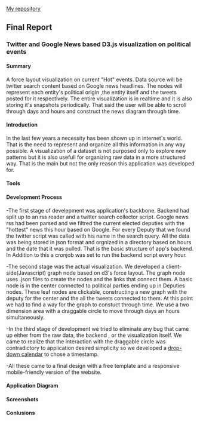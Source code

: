 
[My repository](https://github.com/skid648/Twitter-and-google-news-based-visualization)


<h2>Final Report</h2>

<h3>Twitter and Google News based D3.js visualization on political events</h3>

<h4>Summary</h4>

A force layout visualization on current "Hot" events. Data source will be twitter search content based on Google news headlines.
The nodes will represent each entity's political origin ,the entity itself and the tweets posted for it respectively. The entire 
visualization is in realtime and it is also storing it's snapshots periodically. That said the user will be able to scroll through days and hours and construct the news diagram through time.


<h4>Introduction</h4>

In the last few years a necessity has been shown up in internet's world. That is the need to represent and organize all this information in any way possible. A visualization of a dataset is not purposed only to explore new patterns but it is also usefull for organizing raw data in a more structured way. That is the main but not the only reason this application was developed for.

<h4>Tools</h4>

<h4>Development Process </h4>

-The first stage of develepment was application's backbone. Backend had split up to an rss reader and a twitter search collector script. Google news rss had been parsed and we filtred the current elected deputies with the "hottest" news this hour based on Google. For every Deputy that we found the twitter script was called with his name in the search query. All the data was being stored in json format and orgnized in a directory based on hours and the date that it was pulled.
That is the basic structure of app's backend. In Addition to this a cronjob was set to run the backend script every hour.

-The second stage was the actual visualization. We developed a client-side(Javascript) graph node based on d3's force layout. The graph node uses .json files to create the nodes and the links that connect them. A basic node is in the center connected to political parties ending up in Deputies nodes. These leaf nodes are clickable, constructing a new graph with the deputy for the center and the all the tweets connected to them. At this point we had to find a way for the graph to constuct through time. We use a two dimension area with a draggable circle to move through days an hours simultaneously.

-In the third stage of development we tried to eliminate any bug that came up either from the raw data, the backend , or the visualization itself. We came to realize that the interaction with the draggable circle was contradictory to application desired simplicity so we developed a [drop-down calendar](http://codepen.io/skid648/pen/QbGYKX) to chose a timestamp.

-All these came to a final design with a free template and a responsive mobile-friendly version of the website.

<h4>Application Diagram</h4>

<h4>Screenshots</h4>

<h4>Conlusions</h4>

